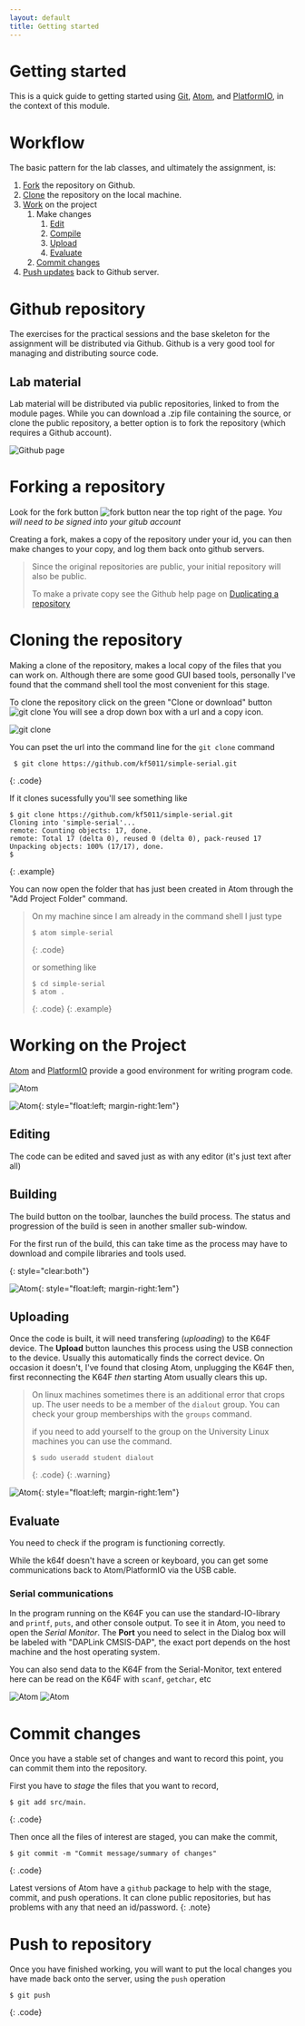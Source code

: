 ```yaml
---
layout: default
title: Getting started
---
```

# Getting started
This is a quick guide to getting started using [Git](https://github.com), [Atom](https://atom.io), and [PlatformIO](http://platformio.org), in the context of this module.

# Workflow
The basic pattern for the lab classes, and ultimately the assignment, is:

 1. [Fork](#forking-a-repository) the repository on Github.
 2. [Clone](#cloning-the-repository) the repository on the local machine.
 3. [Work](#working-on-the-project) on the project
    1. Make changes
       1. [Edit](#editing)
       2. [Compile](#building)
       3. [Upload](#uploading)
       4. [Evaluate](#evaluate)
    2. [Commit changes](#commit-changes)
 5. [Push updates](#push-to-repository) back to Github server.

# Github repository
The exercises for the practical sessions and the base skeleton for the assignment will be distributed via Github.  Github is a very good tool for managing and distributing source code.

## Lab material
Lab material will be distributed via public repositories, linked to from the module pages.  While you can download a .zip file containing the source, or clone the public repository, a better option is to fork the repository (which requires a Github account).

![Github page](images/github-page.png)

# Forking a repository
Look for the fork button ![fork button](images/fork-button.png) near the top right of the page.  _You will need to be signed into your gitub account_

Creating a fork, makes a copy of the repository under your id, you can then make changes to your copy, and log them back onto github servers.

 > Since the original repositories are public, your initial repository
 > will also be public.
 >
 > To make a private copy see the Github help page on
 > [Duplicating a repository](https://help.github.com/articles/duplicating-a-repository/)

# Cloning the repository
Making a clone of the repository, makes a local copy of the files that you can work on.  Although there are some good GUI based tools, personally I've found that the command shell tool the most convenient for this stage.

To clone the repository click on the green "Clone or download" button
![git clone](images/clone-button.png)  You will see a drop down box with a url and a copy icon.

![git clone](images/clone-button-url.png)

You can pset the url into the command line for the `git clone` command

   ```shell_session
    $ git clone https://github.com/kf5011/simple-serial.git
   ```
   {: .code}

If it clones sucessfully you'll see something like

   ```shell_session
   $ git clone https://github.com/kf5011/simple-serial.git
   Cloning into 'simple-serial'...
   remote: Counting objects: 17, done.
   remote: Total 17 (delta 0), reused 0 (delta 0), pack-reused 17
   Unpacking objects: 100% (17/17), done.
   $
   ```
   {: .example}

You can now open the folder that has just been created in Atom through the "Add Project Folder" command.

> On my machine since I am already in the command shell I
> just type
>   ```shell_session
>   $ atom simple-serial
>   ```
>   {:  .code}
>
> or something like
>   ```shell_session
>   $ cd simple-serial
>   $ atom .
>   ```
>   {:  .code}
{:  .example}

# Working on the Project
[Atom](https://atom.io) and [PlatformIO](http://platformio.org/) provide a good environment for writing program code.

![Atom](images/atom.png)

![Atom](images/atom-build.png){: style="float:left; margin-right:1em"}
## Editing
The code can be edited and saved just as with any editor (it's just text after all)

## Building
The build button on the toolbar, launches the build process.  The status and progression of the build is seen in another smaller sub-window.

For the first run of the build, this can take time as the process may have to download and compile libraries and tools used.

{: style="clear:both"}

![Atom](images/atom-upload.png){: style="float:left; margin-right:1em"}
## Uploading
Once the code is built, it will need transfering (*uploading*) to the K64F device.  The **Upload** button launches this process using the USB connection to the device.  Usually this automatically finds the correct device.  On occasion it doesn't, I've found that closing Atom, unplugging the K64F then, first reconnecting the K64F _then_ starting Atom usually clears this up.

> On linux machines sometimes there is an additional error that crops up.  The user needs to be a member of the `dialout` group.  You can check your group memberships with the `groups` command.
>
> if you need to add yourself to the group on the University Linux machines you can use the command.
>    ```shell_session
>    $ sudo useradd student dialout
>    ```
>    {:  .code}
{:  .warning}

![Atom](images/atom-serial.png){: style="float:left; margin-right:1em"}
## Evaluate
You need to check if the program is functioning correctly.

While the k64f doesn't have a screen or keyboard, you can get some communications back to Atom/PlatformIO via the USB cable.

### Serial communications
In the program running on the K64F you can use the standard-IO-library and `printf`, `puts`, and other console output.  To see it in Atom, you need to open the _Serial Monitor_.  The **Port** you need to select in the Dialog box will be labeled with "DAPLink CMSIS-DAP", the exact port depends on the host machine and the host operating system.

You can also send data to the K64F from the Serial-Monitor, text entered here can be read on the K64F with `scanf`, `getchar`, etc

![Atom](images/atom-serial-monitor.png)
![Atom](images/atom-serial-monitor-tux.png)


# Commit changes
Once you have a stable set of changes and want to record this point, you can commit them into the repository.

First you have to _stage_ the files that you want to record,

   ```shell_session
   $ git add src/main.
   ```
   {:  .code}

Then once all the files of interest are staged, you can make the commit,

   ```shell_session
   $ git commit -m "Commit message/summary of changes"
   ```
   {:  .code}

   Latest versions of Atom have a `github` package to help with the stage, commit, and push operations.  It can clone public repositories, but has problems with any that need an id/password.
   {:  .note}

# Push to repository
Once you have finished working, you will want to put the local changes you have made back onto the server, using the `push` operation
   ```shell_session
   $ git push
   ```
   {:  .code}
